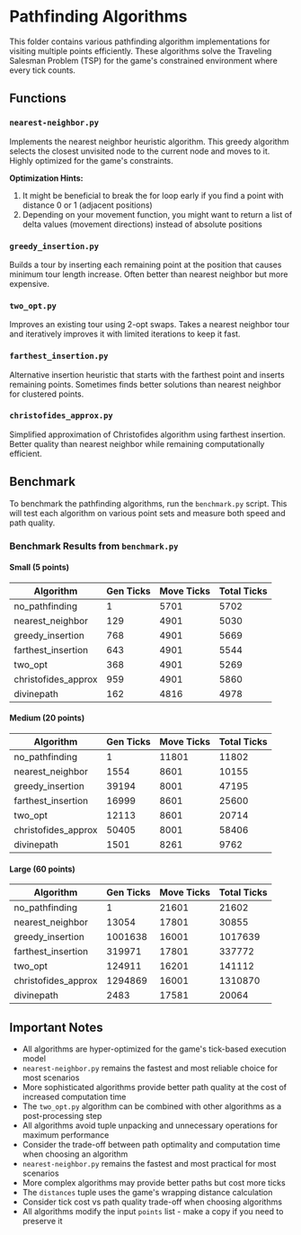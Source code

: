 # Pathfinding Algorithms

This folder contains various pathfinding algorithm implementations for visiting multiple points efficiently. These algorithms solve the Traveling Salesman Problem (TSP) for the game's constrained environment where every tick counts.

## Functions

### `nearest-neighbor.py`
Implements the nearest neighbor heuristic algorithm. This greedy algorithm selects the closest unvisited node to the current node and moves to it. Highly optimized for the game's constraints.

**Optimization Hints:**
1. It might be beneficial to break the for loop early if you find a point with distance 0 or 1 (adjacent positions)
2. Depending on your movement function, you might want to return a list of delta values (movement directions) instead of absolute positions

### `greedy_insertion.py`
Builds a tour by inserting each remaining point at the position that causes minimum tour length increase. Often better than nearest neighbor but more expensive.

### `two_opt.py`
Improves an existing tour using 2-opt swaps. Takes a nearest neighbor tour and iteratively improves it with limited iterations to keep it fast.

### `farthest_insertion.py`
Alternative insertion heuristic that starts with the farthest point and inserts remaining points. Sometimes finds better solutions than nearest neighbor for clustered points.

### `christofides_approx.py`
Simplified approximation of Christofides algorithm using farthest insertion. Better quality than nearest neighbor while remaining computationally efficient.

## Benchmark
To benchmark the pathfinding algorithms, run the `benchmark.py` script. This will test each algorithm on various point sets and measure both speed and path quality.

### Benchmark Results from `benchmark.py`

#### Small (5 points)
| Algorithm             | Gen Ticks | Move Ticks | Total Ticks |
| --------------------- | --------- | ---------- | ----------- |
| no_pathfinding        |         1 |       5701 |        5702 |
| nearest_neighbor      |       129 |       4901 |        5030 |
| greedy_insertion      |       768 |       4901 |        5669 |
| farthest_insertion    |       643 |       4901 |        5544 |
| two_opt              |       368 |       4901 |        5269 |
| christofides_approx   |       959 |       4901 |        5860 |
| divinepath           |       162 |       4816 |        4978 |

#### Medium (20 points)
| Algorithm             | Gen Ticks | Move Ticks | Total Ticks |
| --------------------- | --------- | ---------- | ----------- |
| no_pathfinding        |         1 |      11801 |       11802 |
| nearest_neighbor      |      1554 |       8601 |       10155 |
| greedy_insertion      |     39194 |       8001 |       47195 |
| farthest_insertion    |     16999 |       8601 |       25600 |
| two_opt              |     12113 |       8601 |       20714 |
| christofides_approx   |     50405 |       8001 |       58406 |
| divinepath           |      1501 |       8261 |        9762 |

#### Large (60 points)
| Algorithm             | Gen Ticks | Move Ticks | Total Ticks |
| --------------------- | --------- | ---------- | ----------- |
| no_pathfinding        |         1 |      21601 |       21602 |
| nearest_neighbor      |     13054 |      17801 |       30855 |
| greedy_insertion      |   1001638 |      16001 |     1017639 |
| farthest_insertion    |    319971 |      17801 |      337772 |
| two_opt              |    124911 |      16201 |      141112 |
| christofides_approx   |   1294869 |      16001 |     1310870 |
| divinepath           |      2483 |      17581 |       20064 |

## Important Notes
- All algorithms are hyper-optimized for the game's tick-based execution model
- `nearest-neighbor.py` remains the fastest and most reliable choice for most scenarios
- More sophisticated algorithms provide better path quality at the cost of increased computation time
- The `two_opt.py` algorithm can be combined with other algorithms as a post-processing step
- All algorithms avoid tuple unpacking and unnecessary operations for maximum performance
- Consider the trade-off between path optimality and computation time when choosing an algorithm
- `nearest-neighbor.py` remains the fastest and most practical for most scenarios
- More complex algorithms may provide better paths but cost more ticks
- The `distances` tuple uses the game's wrapping distance calculation
- Consider tick cost vs path quality trade-off when choosing algorithms
- All algorithms modify the input `points` list - make a copy if you need to preserve it
